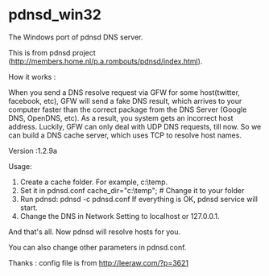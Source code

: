 pdnsd_win32
===========

The Windows port of pdnsd DNS server.

This is from pdnsd project (http://members.home.nl/p.a.rombouts/pdnsd/index.html).

How it works : 
   
   When you send a DNS resolve request via GFW for some host(twitter, facebook, etc), GFW will send a fake DNS result, which arrives to your computer faster than the correct package from the DNS Server (Google DNS, OpenDNS, etc). As a result, you system gets an incorrect host address.
   Luckily, GFW can only deal with UDP DNS requests, till now. So we can build a DNS cache server, which uses TCP to resolve host names.

Version :1.2.9a

Usage: 
    
1. Create a cache folder. 
       For example, c:\temp.
2. Set it in pdnsd.conf
       cache_dir="c:\\temp"; # Change it to your folder
3. Run pdnsd:
       pdnsd -c pdnsd.conf
       If everything is OK, pdnsd service will start. 
4. Change the DNS in Network Setting to localhost or 127.0.0.1.
    
And that's all. Now pdnsd will resolve hosts for you.

You can also change other parameters in pdnsd.conf.
 
Thanks : config file is from http://leeraw.com/?p=3621
    
